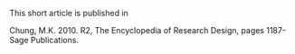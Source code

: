 This short article is published in

 Chung, M.K. 2010. R2, The Encyclopedia of Research Design, pages 1187- Sage Publications.
